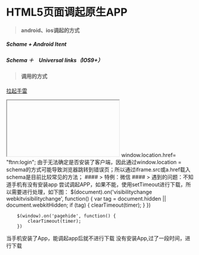 # HTML5页面调起原生APP
> #### android、ios调起的方式
##### Schame + Android Itent
##### Schema ＋　Universal links（IOS9+）
> #### 调用的方式
 <a href="ftnn:login">拉起手雷</a>
 <iframe src="ftnn:login"></iframe>
 window.location.href= "ftnn:login";
由于无法确定是否安装了客户端，因此通过window.location = schema的方式可能导致浏览器跳转到错误页；所以通过iframe.src或a.href载入schema是目前比较常见的方法；
#### > 特例：微信
<meta name="apple-itunes-app" content="app-id=,app-argument=">
#### > 遇到的问题：不知道手机有没有安装app
    尝试调起APP，如果不能，使用setTimeout进行下载，所以需要进行处理，如下图：
    $(document).on('visibilitychange webkitvisibilitychange', function() {
                var tag = document.hidden || document.webkitHidden;
                if (tag) {
                    clearTimeout(timer);
                }
            })

        $(window).on('pagehide', function() {
            clearTimeout(timer);
        })
        
当手机安装了App，能调起app后就不进行下载
没有安装App,过了一段时间，进行下载
